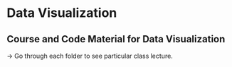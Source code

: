# Data Visualization

## Course and Code Material for Data Visualization

-> Go through each folder to see particular class lecture.